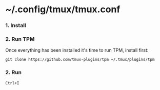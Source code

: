 # ~/.config/tmux/tmux.conf

### 1. Install
### 2. Run TPM
Once everything has been installed it's time to run TPM, install first:

`git clone https://github.com/tmux-plugins/tpm ~/.tmux/plugins/tpm`

### 2. Run
`Ctrl+I`
